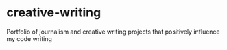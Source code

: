 # creative-writing
Portfolio of journalism and creative writing projects that positively influence my code writing
